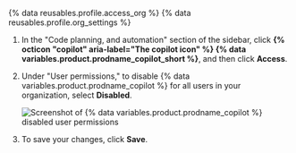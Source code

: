 {% data reusables.profile.access_org %}
{% data reusables.profile.org_settings %}
1. In the "Code planning, and automation" section of the sidebar, click **{% octicon "copilot" aria-label="The copilot icon" %} {% data variables.product.prodname_copilot_short %}**, and then click **Access**.
1. Under "User permissions," to disable {% data variables.product.prodname_copilot %} for all users in your organization, select **Disabled**.

   ![Screenshot of {% data variables.product.prodname_copilot %} disabled user permissions](/assets/images/help/copilot/disable-access.png)

1. To save your changes, click **Save**.